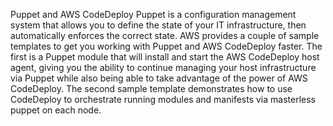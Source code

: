 Puppet and AWS CodeDeploy
Puppet is a configuration management system that allows you to define the state of your IT infrastructure, then automatically enforces the correct state. AWS provides a couple of sample templates to get you working with Puppet and AWS CodeDeploy faster. The first is a Puppet module that will install and start the AWS CodeDeploy host agent, giving you the ability to continue managing your host infrastructure via Puppet while also being able to take advantage of the power of AWS CodeDeploy. The second sample template demonstrates how to use CodeDeploy to orchestrate running modules and manifests via masterless puppet on each node.
#
